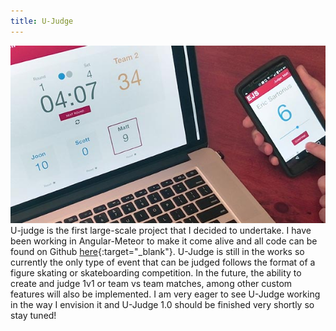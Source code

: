 ```yaml
---
title: U-Judge
---
```


![U-Judge](assets/img/work/proj-1/thumb.jpg)
U-judge is the first large-scale project that I decided to undertake. I have been working in Angular-Meteor to make it come alive and all code can be found on Github [here](https://github.com/EricSSartorius/Judging-System){:target="_blank"}.
U-Judge is still in the works so currently the only type of event that can be judged follows the format of a figure skating or skateboarding competition. In the future, the ability to create and judge 1v1 or team vs team matches, among other custom features will also be implemented. I am very eager to see U-Judge working in the way I envision it and U-Judge 1.0 should be finished very shortly so stay tuned! 